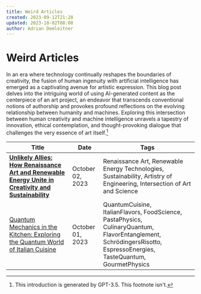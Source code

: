 ```yaml
---
title: Weird Articles
created: 2023-09-12T21:28
updated: 2023-10-02T08:08
author: Adrian Demleitner
---
```

# Weird Articles

In an era where technology continually reshapes the boundaries of creativity, the fusion of human ingenuity with artificial intelligence has emerged as a captivating avenue for artistic expression. This blog post delves into the intriguing world of using AI-generated content as the centerpiece of an art project, an endeavor that transcends conventional notions of authorship and provokes profound reflections on the evolving relationship between humanity and machines. Exploring this intersection between human creativity and machine intelligence unravels a tapestry of innovation, ethical contemplation, and thought-provoking dialogue that challenges the very essence of art itself.[^1]

| Title                                                                                                                           | Date             | Tags                                                                                                                                                                |
| ------------------------------------------------------------------------------------------------------------------------------- | ---------------- | ------------------------------------------------------------------------------------------------------------------------------------------------------------------- |
| [**Unlikely Allies: How Renaissance Art and Renewable Energy Unite in Creativity and Sustainability**](journal/2023-10-02.md) | October 02, 2023 | Renaissance Art, Renewable Energy Technologies, Sustainability, Artistry of Engineering, Intersection of Art and Science                                            |
| [Quantum Mechanics in the Kitchen: Exploring the Quantum World of Italian Cuisine](journal/2023-10-01.md)                     | October 01, 2023 | QuantumCuisine, ItalianFlavors, FoodScience, PastaPhysics, CulinaryQuantum, FlavorEntanglement, SchrödingersRisotto, EspressoEnergies, TasteQuantum, GourmetPhysics |

[^1]: This introduction is generated by GPT-3.5. This footnote isn't.